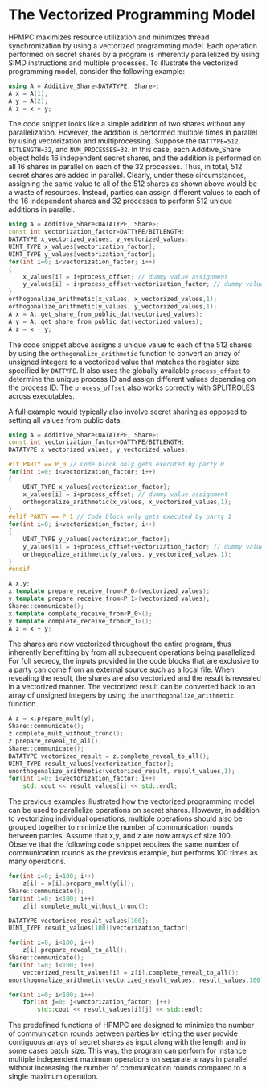 # The Vectorized Programming Model

HPMPC maximizes resource utilization and minimizes thread synchronization by using a vectorized programming model.
Each operation performed on secret shares by a program is inherently parallelized by using SIMD instructions and multiple processes.
To illustrate the vectorized programming model, consider the following example:

```cpp
using A = Additive_Share<DATATYPE, Share>;
A x = A(1);
A y = A(2);
A z = x + y;
```

The code snippet looks like a simple addition of two shares without any parallelization.
However, the addition is performed multiple times in parallel by using vectorization and multiprocessing. Suppose the `DATTYPE=512`, `BITLENGTH=32`, and `NUM_PROCESSES=32`.
In this case, each Additive_Share object holds 16 independent secret shares, and the addition is performed on all 16 shares in parallel on each of the 32 processes. 
Thus, in total, 512 secret shares are added in parallel.
Clearly, under these circumstances, assigning the same value to all of the 512 shares as shown above would be a waste of resources.
Instead, parties can assign different values to each of the 16 independent shares and 32 processes to perform 512 unique additions in parallel.

```cpp
using A = Additive_Share<DATATYPE, Share>;
const int vectorization_factor=DATTYPE/BITLENGTH;
DATATYPE x_vectorized_values, y_vectorized_values;
UINT_TYPE x_values[vectorization_factor];
UINT_TYPE y_values[vectorization_factor];
for(int i=0; i<vectorization_factor; i++)
{
    x_values[i] = i+process_offset; // dummy value assignment
    y_values[i] = i+process_offset+vectorization_factor; // dummy value assignment
}
orthogonalize_arithmetic(x_values, x_vectorized_values,1);
orthogonalize_arithmetic(y_values, y_vectorized_values,1);
A x = A::get_share_from_public_dat(vectorized_values);
A y = A::get_share_from_public_dat(vectorized_values);
A z = x + y;
```

The code snippet above assigns a unique value to each of the 512 shares by using the `orthogonalize_arithmetic` function to convert an array of unsigned integers to a vectorized value that matches the register size specified by `DATTYPE`.
It also uses the globally available `process_offset` to determine the unique process ID and assign different values depending on the process ID. The `process_offset` also works correctly with SPLITROLES across executables.

A full example would typically also involve secret sharing as opposed to setting all values from public data.
```cpp
using A = Additive_Share<DATATYPE, Share>;
const int vectorization_factor=DATTYPE/BITLENGTH;
DATATYPE x_vectorized_values, y_vectorized_values;

#if PARTY == P_0 // Code block only gets executed by party 0
for(int i=0; i<vectorization_factor; i++)
{
    UINT_TYPE x_values[vectorization_factor];
    x_values[i] = i+process_offset; // dummy value assignment
    orthogonalize_arithmetic(x_values, x_vectorized_values,1);
}
#elif PARTY == P_1 // Code block only gets executed by party 1
for(int i=0; i<vectorization_factor; i++)
{
    UINT_TYPE y_values[vectorization_factor];
    y_values[i] = i+process_offset+vectorization_factor; // dummy value assignment
    orthogonalize_arithmetic(y_values, y_vectorized_values,1);
}
#endif

A x,y;
x.template prepare_receive_from<P_0>(vectorized_values);
y.template prepare_receive_from<P_1>(vectorized_values);
Share::communicate();
x.template complete_receive_from<P_0>();
y.template complete_receive_from<P_1>();
A z = x + y;
```

The shares are now vectorized throughout the entire program, thus inherently benefitting by from all subsequent operations being parallelized. For full secrecy, the inputs provided in the code blocks that are exclusive to a party can come from an external source such as a local file.
When revealing the result, the shares are also vectorized and the result is revealed in a vectorized manner. The vectorized result can be converted back to an array of unsigned integers by using the `unorthogonalize_arithmetic` function.

```cpp
A z = x.prepare_mult(y);
Share::communicate();
z.complete_mult_without_trunc();
z.prepare_reveal_to_all();
Share::communicate();
DATATYPE vectorized_result = z.complete_reveal_to_all();
UINT_TYPE result_values[vectorization_factor];
unorthogonalize_arithmetic(vectorized_result, result_values,1);
for(int i=0; i<vectorization_factor; i++)
    std::cout << result_values[i] << std::endl;
```

The previous examples illustrated how the vectorized programming model can be used to parallelize operations on secret shares.
However, in addition to vectorizing individual operations, multiple operations should also be grouped together to minimize the number of communication rounds between parties. 
Assume that x,y, and z are now arrays of size 100. Observe that the following code snippet requires the same number of communication rounds as the previous example, but performs 100 times as many operations. 

```cpp
for(int i=0; i<100; i++)
    z[i] = x[i].prepare_mult(y[i]);
Share::communicate();
for(int i=0; i<100; i++)
    z[i].complete_mult_without_trunc();

DATATYPE vectorized_result_values[100];
UINT_TYPE result_values[100][vectorization_factor];

for(int i=0; i<100; i++)
    z[i].prepare_reveal_to_all();
Share::communicate();
for(int i=0; i<100; i++)
    vectorized_result_values[i] = z[i].complete_reveal_to_all();
unorthogonalize_arithmetic(vectorized_result_values, result_values,100);

for(int i=0; i<100; i++)
    for(int j=0; j<vectorization_factor; j++)
        std::cout << result_values[i][j] << std::endl;
```

The predefined functions of HPMPC are designed to minimize the number of communication rounds between parties by letting the user provide contiguous arrays of secret shares as input along with the length and in some cases batch size. This way, the program can perform for instance multiple independent maximum operations on separate arrays in parallel without increasing the number of communication rounds compared to a single maximum operation.

